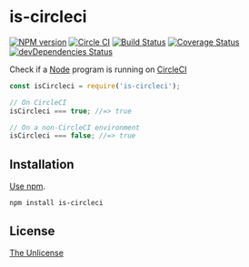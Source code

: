 # is-circleci

[![NPM version](https://img.shields.io/npm/v/is-circleci.svg)](https://www.npmjs.com/package/is-circleci)
[![Circle CI](https://circleci.com/gh/shinnn/is-circleci/tree/master.svg?style=svg)](https://circleci.com/gh/shinnn/is-circleci/tree/master)
[![Build Status](https://travis-ci.org/shinnn/is-circleci.svg?branch=master)](https://travis-ci.org/shinnn/is-circleci)
[![Coverage Status](https://img.shields.io/coveralls/shinnn/is-circleci.svg)](https://coveralls.io/r/shinnn/is-circleci)
[![devDependencies Status](https://david-dm.org/shinnn/is-circleci/dev-status.svg?style=flat-square)](https://david-dm.org/shinnn/is-circleci?type=dev)

Check if a [Node](https://nodejs.org/) program is running on [CircleCI](https://circleci.com/)

```javascript
const isCircleci = require('is-circleci');

// On CircleCI
isCircleci === true; //=> true

// On a non-CircleCI environment
isCircleci === false; //=> true
```

## Installation

[Use npm](https://docs.npmjs.com/cli/install).

```
npm install is-circleci
```

## License

[The Unlicense](./LICENSE)
